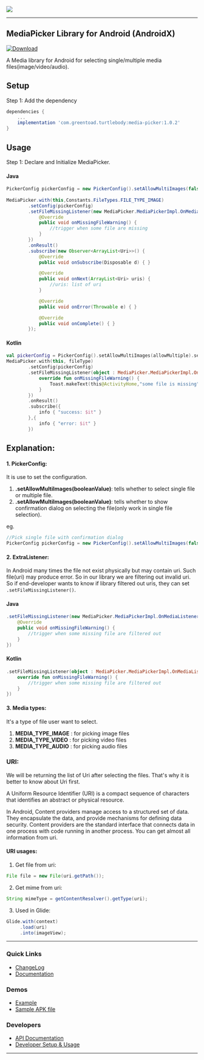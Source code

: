 
![](https://thedroid.io/assets/img/tb-media-picker.png)

---

## MediaPicker Library for Android (AndroidX)

[ ![Download](https://api.bintray.com/packages/greentoad/android-media-picker/com.greentoad.turtlebody.mediapicker/images/download.svg?version=1.0.2) ](https://bintray.com/greentoad/android-media-picker/com.greentoad.turtlebody.mediapicker/1.0.2/link)

A Media library for Android for selecting single/multiple media files(image/video/audio).


## Setup
Step 1: Add the dependency

```gradle
dependencies {
    ...
    implementation 'com.greentoad.turtlebody:media-picker:1.0.2'
}
```

## Usage
Step 1: Declare and Initialize MediaPicker.

#### Java
```java
PickerConfig pickerConfig = new PickerConfig().setAllowMultiImages(false).setShowConfirmationDialog(true);
        
MediaPicker.with(this,Constants.FileTypes.FILE_TYPE_IMAGE)
        .setConfig(pickerConfig)
        .setFileMissingListener(new MediaPicker.MediaPickerImpl.OnMediaListener() {
            @Override
            public void onMissingFileWarning() {
                //trigger when some file are missing
            }
        })
        .onResult()
        .subscribe(new Observer<ArrayList<Uri>>() {
            @Override
            public void onSubscribe(Disposable d) { }

            @Override
            public void onNext(ArrayList<Uri> uris) {
                //uris: list of uri
            }

            @Override
            public void onError(Throwable e) { }

            @Override
            public void onComplete() { }
        });
```

#### Kotlin
```kotlin
val pickerConfig = PickerConfig().setAllowMultiImages(allowMultiple).setShowConfirmationDialog(true)
MediaPicker.with(this, fileType)
        .setConfig(pickerConfig)
        .setFileMissingListener(object : MediaPicker.MediaPickerImpl.OnMediaListener{
            override fun onMissingFileWarning() {
                Toast.makeText(this@ActivityHome,"some file is missing",Toast.LENGTH_LONG).show()
            }
        })
        .onResult()
        .subscribe({
            info { "success: $it" }
        },{
            info { "error: $it" }
        })
```

## Explanation:

#### 1. PickerConfig:
It is use to set the configuration.
1. **.setAllowMultiImages(booleanValue)**: tells whether to select single file or multiple file.
2. **.setAllowMultiImages(booleanValue)**: tells whether to show confirmation dialog on selecting the file(only work in single file selection).

eg.
```java
//Pick single file with confirmation dialog
PickerConfig pickerConfig = new PickerConfig().setAllowMultiImages(false).setShowConfirmationDialog(true);
```

#### 2. ExtraListener:
In Android many times the file not exist physically but may contain uri. Such file(uri) may produce error. So in our library we are filtering out invalid uri. So if end-developer wants to know if library filtered out uris, they can set ```.setFileMissingListener()```.

#### Java
```java
.setFileMissingListener(new MediaPicker.MediaPickerImpl.OnMediaListener() {
    @Override
    public void onMissingFileWarning() {
        //trigger when some missing file are filtered out
    }
})
```
#### Kotlin
```kotlin
.setFileMissingListener(object : MediaPicker.MediaPickerImpl.OnMediaListener{
    override fun onMissingFileWarning() {
        //trigger when some missing file are filtered out
    }
})
```
#### 3. Media types:
It's a type of file user want to select.
1. **MEDIA_TYPE_IMAGE** : for picking image files
2. **MEDIA_TYPE_VIDEO** : for picking video files
3. **MEDIA_TYPE_AUDIO** : for picking audio files


### URI:
We will be returning the list of Uri after selecting the files. That's why it is better to know about Uri first.

A Uniform Resource Identifier (URI) is a compact sequence of characters that identifies an abstract or physical resource.

In Android, Content providers manage access to a structured set of data. They encapsulate the data, and provide mechanisms for defining data security. Content providers are the standard interface that connects data in one process with code running in another process.
You can get almost all information from uri.
#### URI usages:
1. Get file from uri:
```java
File file = new File(uri.getPath());
```

2. Get mime from uri:
```java
String mimeType = getContentResolver().getType(uri);
```

3. Used in Glide:
```java
Glide.with(context)
     .load(uri)
     .into(imageView);
```


---
### Quick Links

*  [ChangeLog](/CHANGELOG.md)
*  [Documentation](https://github.com/Turtlebody/android-media-picker/wiki)

### Demos

*  [Example](/Example.md)
*  [Sample APK file](https://github.com/Turtlebody/android-media-picker/blob/master/app-development-debug.apk)

### Developers

*  [API Documentation](https://github.com/Turtlebody/android-media-picker/wiki/API-Documentation)
*  [Developer Setup & Usage](https://github.com/Turtlebody/android-media-picker/wiki/Developer-Setup)

---





